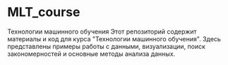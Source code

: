 # MLT_course
Технологии машинного обучения
Этот репозиторий содержит материалы и код для курса "Технологии машинного обучения". Здесь представлены примеры работы с данными, визуализации, поиск закономерностей и основные методы анализа данных.
